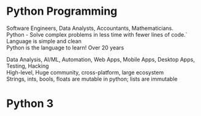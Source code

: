 # Python Programming   
Software Engineers, Data Analysts, Accountants, Mathematicians.    
Python - Solve complex problems in less time with fewer lines of code.`    
Language is simple and clean    
Python is the language to learn! Over 20 years

Data Analysis, AI/ML, Automation, Web Apps, Mobile Apps, Desktop Apps, Testing, Hacking  
High-level, Huge community, cross-platform, large ecosystem    
Strings, ints, bools, floats are mutable in python; lists are immutable   

# Python 3

